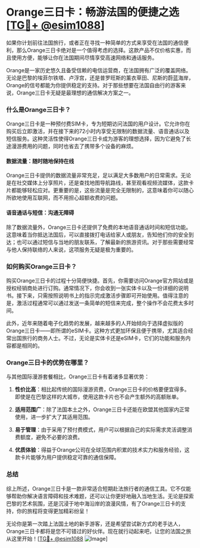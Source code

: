 # Orange三日卡：畅游法国的便捷之选[[TG💪+ @esim1088](https://t.me/s/esim1088)]

如果你计划前往法国旅行，或者正在寻找一种简单的方式来享受在法国的通信便利，那么Orange三日卡绝对是一个值得考虑的选择。这款产品不仅价格实惠，而且使用方便，能够让你在法国期间尽情享受高速网络和通话服务。

Orange是一家历史悠久且备受信赖的电信运营商，在法国拥有广泛的覆盖网络。无论是巴黎的埃菲尔铁塔、卢浮宫，还是普罗旺斯的薰衣草田、尼斯的蔚蓝海岸，Orange的信号都能为你提供稳定的支持。对于那些想要在法国自由行的游客来说，Orange三日卡无疑是最理想的通信解决方案之一。

### 什么是Orange三日卡？

Orange三日卡是一种预付费SIM卡，专为短期访问法国的用户设计。它允许你在购买后立即激活，并在接下来的72小时内享受无限制的数据流量、语音通话以及短信服务。这种灵活性使得Orange三日卡成为游客的理想选择，因为它避免了长途漫游费用的问题，同时也省去了携带多个设备的麻烦。

#### 数据流量：随时随地保持在线

Orange三日卡提供的数据流量非常充足，足以满足大多数用户的日常需求。无论是在社交媒体上分享照片，还是查找地图导航路线，甚至观看视频流媒体，这款卡片都能够轻松应对。更重要的是，这些流量是完全无限制的，这意味着你可以随心所欲地使用互联网，而不用担心超额收费的问题。

#### 语音通话与短信：沟通无障碍

除了数据流量外，Orange三日卡还提供了免费的本地语音通话时间和短信功能。这意味着当你抵达法国后，可以直接拨打电话给家人或朋友，告知他们你的安全到达；也可以通过短信与当地的朋友联系，了解最新的旅游资讯。对于那些需要经常与他人保持联络的人来说，这项服务无疑是极为重要的。

### 如何购买Orange三日卡？

购买Orange三日卡的过程十分简便快捷。首先，你需要访问Orange官方网站或是授权经销商处进行订购。通常情况下，你会收到一张实体卡以及一份详细的说明书。接下来，只需按照说明书上的指示完成激活步骤即可开始使用。值得注意的是，激活过程通常可以通过发送一条简单的短信来完成，整个操作不会花费太多时间。

此外，近年来随着电子化趋势的发展，越来越多的人开始倾向于选择虚拟版的Orange三日卡——即所谓的eSIM卡。这种方式更加环保且便于携带，尤其适合经常出国旅行的商务人士。不过，无论是实体卡还是eSIM卡，它们的功能和服务内容都是相同的。

### Orange三日卡的优势在哪里？

与其他国际漫游套餐相比，Orange三日卡有着诸多显著优势：

1. **性价比高**：相比起传统的国际漫游资费，Orange三日卡的价格要便宜得多。即使是在巴黎这样的大城市，使用这款卡片也不会产生额外的高额账单。
   
2. **适用范围广**：除了法国本土之外，Orange三日卡还能在欧盟其他国家内正常使用，进一步扩大了其适用范围。

3. **易于管理**：由于采用了预付费模式，用户可以根据自己的实际需求灵活调整消费额度，避免不必要的浪费。

4. **优质体验**：得益于Orange公司在全球范围内积累的技术实力和服务经验，这款卡片能够为用户提供稳定可靠的通信保障。

### 总结

综上所述，Orange三日卡是一款非常适合短期赴法旅行者的通信工具。它不仅能够帮助你解决语言障碍和技术难题，还可以让你更好地融入当地生活。无论是探索巴黎的艺术氛围，还是沉浸于地中海沿岸的浪漫风情，有了Orange三日卡的支持，你的旅程将变得更加精彩纷呈！

无论你是第一次踏上法国土地的新手游客，还是希望尝试新方式的老手达人，Orange三日卡都将是您不可错过的好伙伴。现在就行动起来吧，让您的法国之旅从这里开始！[[TG💪+ @esim1088](https://t.me/s/esim1088) ![Image](https://i.postimg.cc/4NQfJmqS/Snipaste-2025-05-13-00-14-12.png)]